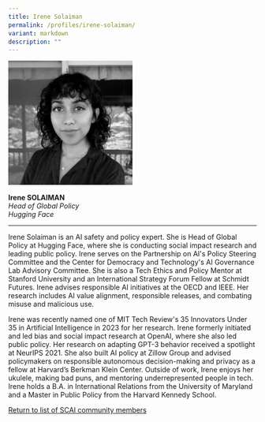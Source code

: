 ```yaml
---
title: Irene Solaiman
permalink: /profiles/irene-solaiman/
variant: markdown
description: ""
---
```

<div style="width:50%"><img src="/images/People/irene_solaiman_2.jpg" alt="Irene Solaiman"></div>

**Irene SOLAIMAN**<br>*Head of Global Policy*<br>*Hugging Face*<br>

---

Irene Solaiman is an AI safety and policy expert. She is Head of Global Policy at Hugging Face, where she is conducting social impact research and leading public policy. Irene serves on the Partnership on AI's Policy Steering Committee and the Center for Democracy and Technology's AI Governance Lab Advisory Committee. She is also a Tech Ethics and Policy Mentor at Stanford University and an International Strategy Forum Fellow at Schmidt Futures. Irene advises responsible AI initiatives at the OECD and IEEE. Her research includes AI value alignment, responsible releases, and combating misuse and malicious use. 

Irene was recently named one of MIT Tech Review's 35 Innovators Under 35 in Artificial Intelligence in 2023 for her research. Irene formerly initiated and led bias and social impact research at OpenAI, where she also led public policy. Her research on adapting GPT-3 behavior received a spotlight at NeurIPS 2021. She also built AI policy at Zillow Group and advised policymakers on responsible autonomous decision-making and privacy as a fellow at Harvard’s Berkman Klein Center. Outside of work, Irene enjoys her ukulele, making bad puns, and mentoring underrepresented people in tech. Irene holds a B.A. in International Relations from the University of Maryland and a Master in Public Policy from the Harvard Kennedy School.

[Return to list of SCAI community members](/community)